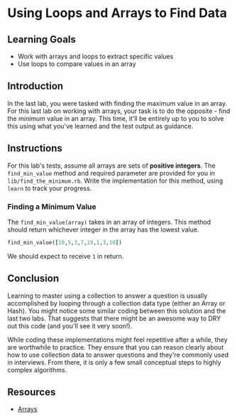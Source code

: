 
# Using Loops and Arrays to Find Data

## Learning Goals

- Work with arrays and loops to extract specific values
- Use loops to compare values in an array

## Introduction

In the last lab, you were tasked with finding the maximum value in an array. For
this last lab on working with arrays, your task is to do the opposite - find the
_minimum_ value in an array. This time, it'll be entirely up to you to solve
this using what you've learned and the test output as guidance.

## Instructions

For this lab's tests, assume all arrays are sets of **positive integers**. The
`find_min_value` method and required parameter are provided for you in
`lib/find_the_minimum.rb`. Write the implementation for this method, using
`learn` to track your progress.

### Finding a Minimum Value

The `find_min_value(array)` takes in an array of integers. This method should
return whichever integer in the array has the lowest value.

```ruby
find_min_value([10,5,3,7,19,1,3,10])
```

We should expect to receive `1` in return.

## Conclusion

Learning to master using a collection to answer a question is usually
accomplished by looping through a collection data type (either an Array or
Hash). You might notice some similar coding between this solution and the last
two labs. That suggests that there might be an awesome way to DRY out this code
(and you'll see it very soon!).

While coding these implementations might feel repetitive after a while, they
are worthwhile to practice.  They ensure that you can reason clearly about how
to use collection data to answer questions and they're commonly used in
interviews.  From there, it is only a few small conceptual steps to highly
complex algorithms.

## Resources

- [Arrays](https://ruby-doc.org/core-2.5.3/Array.html)
